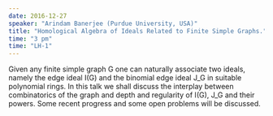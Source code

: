 ```yaml
---
date: 2016-12-27
speaker: "Arindam Banerjee (Purdue University, USA)"
title: "Homological Algebra of Ideals Related to Finite Simple Graphs."
time: "3 pm" 
time: "LH-1"
---
```

Given any finite simple graph G one can naturally associate two ideals, namely the edge ideal I(G) and the binomial edge ideal J_G in suitable polynomial rings. In this talk we shall discuss the interplay between combinatorics of the graph and depth and regularity of I(G), J_G and their powers. Some recent progress and some open problems will be discussed.
